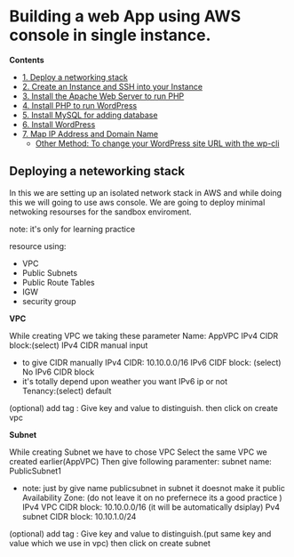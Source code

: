 # Building a web App using AWS console in single instance.
**Contents**
  - [1. Deploy a networking stack](#2-deploy-a-networking-stack)
  - [2. Create an Instance and SSH into your Instance](#3-create-an-instance-and-ssh-into-your-instance)
  - [3. Install the Apache Web Server to run PHP](#5-install-the-apache-web-server-to-run-php)
  - [4. Install PHP to run WordPress](#6-install-php-to-run-wordpress)
  - [5. Install MySQL for adding database](#7-install-mysql-for-adding-database)
  - [6. Install WordPress](#8-install-wordpress)
  - [7. Map IP Address and Domain Name](#9-map-ip-address-and-domain-name)
    - [Other Method: To change your WordPress site URL with the wp-cli](#other-method-to-change-your-wordpress-site-url-with-the-wp-cli)

## Deploying a neteworking stack
In this we are setting up an isolated network stack in AWS and while doing this we will going to use aws console. We are going to deploy minimal netwoking resourses for the sandbox enviroment.

note: it's only for learning practice

resource using:
- VPC 
- Public Subnets
- Public Route Tables
- IGW
- security group

**VPC**

While creating VPC we taking these parameter
Name: AppVPC
IPv4 CIDR block:(select) IPv4 CIDR manual input 
- to give CIDR manually 
IPv4 CIDR: 10.10.0.0/16
IPv6 CIDF block: (select) No IPv6 CIDR block
- it's totally depend upon weather you want IPv6 ip or not   
Tenancy:(select) default

(optional)
add tag :
Give key and value to distinguish.
then click on create vpc

**Subnet**

While creating Subnet we have to chose VPC Select the same VPC we created earlier(AppVPC)
Then give following paramenter:
subnet name: PublicSubnet1 
- note: just by give name publicsubnet in subnet it doesnot make it public
Availability Zone: (do not leave it on no prefernece its a good practice )
IPv4 VPC CIDR block: 10.10.0.0/16 (it will be automatically dsiplay)
Pv4 subnet CIDR block: 10.10.1.0/24

(optional)
add tag :
Give key and value to distinguish.(put same key and value which we use in vpc)
then click on create subnet
